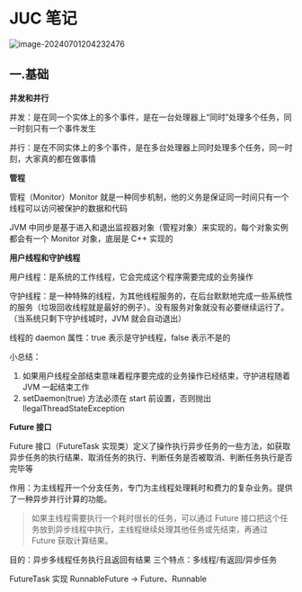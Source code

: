 # JUC 笔记

![image-20240701204232476](https://hejiajun-img-bucket.oss-cn-wuhan-lr.aliyuncs.com/img/20240701204232.png)

## 一.基础

**并发和并行**

并发：是在同一个实体上的多个事件，是在一台处理器上“同时”处理多个任务，同一时刻只有一个事件发生

并行：是在不同实体上的多个事件，是在多台处理器上同时处理多个任务，同一时刻，大家真的都在做事情

**管程**

管程（Monitor）Monitor 就是一种同步机制，他的义务是保证同一时间只有一个线程可以访问被保护的数据和代码

JVM 中同步是基于进入和退出监视器对象（管程对象）来实现的，每个对象实例都会有一个 Monitor 对象，底层是 C++ 实现的



**用户线程和守护线程**

用户线程：是系统的工作线程，它会完成这个程序需要完成的业务操作

守护线程：是一种特殊的线程，为其他线程服务的，在后台默默地完成一些系统性的服务（垃圾回收线程就是最好的例子）。没有服务对象就没有必要继续运行了。（当系统只剩下守护线城时，JVM 就会自动退出）

线程的 daemon 属性：true 表示是守护线程，false 表示不是的

小总结：

1. 如果用户线程全部结束意味着程序要完成的业务操作已经结束，守护进程随着 JVM 一起结束工作
2. setDaemon(true) 方法必须在 start 前设置，否则抛出 llegalThreadStateException



**Future 接口**

Future 接口（FutureTask 实现类）定义了操作执行异步任务的一些方法，如获取异步任务的执行结果、取消任务的执行、判断任务是否被取消、判断任务执行是否完毕等

作用：为主线程开一个分支任务，专门为主线程处理耗时和费力的复杂业务。提供了一种异步并行计算的功能。

> 如果主线程需要执行一个耗时很长的任务，可以通过 Future 接口把这个任务放到异步线程中执行，主线程继续处理其他任务或先结束，再通过 Future 获取计算结果。

目的：异步多线程任务执行且返回有结果  三个特点：多线程/有返回/异步任务



FutureTask 实现 RunnableFuture -> Future、Runnable



